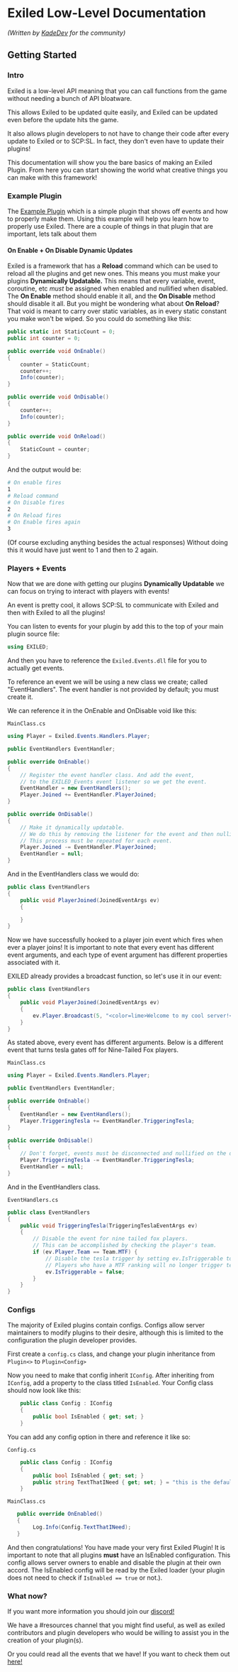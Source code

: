 # Exiled Low-Level Documentation
*(Written by [KadeDev](https://github.com/KadeDev) for the community)*

## Getting Started
### Intro
Exiled is a low-level API meaning that you can call functions from the game without needing a bunch of API bloatware.

This allows Exiled to be updated quite easily, and Exiled can be updated even before the update hits the game.

It also allows plugin developers to not have to change their code after every update to Exiled or to SCP:SL. In fact, they don't even have to update their plugins!

This documentation will show you the bare basics of making an Exiled Plugin. From here you can start showing the world what creative things you can make with this framework!

### Example Plugin
The [Example Plugin](https://github.com/galaxy119/EXILED/tree/master/Exiled.Example) which is a simple plugin that shows off events and how to properly make them. Using this example will help you learn how to properly use Exiled. There are a couple of things in that plugin that are important, lets talk about them

#### On Enable + On Disable Dynamic Updates
Exiled is a framework that has a **Reload** command which can be used to reload all the plugins and get new ones. This means you must make your plugins **Dynamically Updatable.** This means that every variable, event, coroutine, etc *must* be assigned when enabled and nullified when disabled. The **On Enable** method should enable it all, and the **On Disable** method should disable it all. But you might be wondering what about **On Reload**? That void is meant to carry over static variables, as in every static constant you make won't be wiped. So you could do something like this:
```csharp
public static int StaticCount = 0;
public int counter = 0;

public override void OnEnable()
{
    counter = StaticCount;
    counter++;
    Info(counter);
}

public override void OnDisable()
{
    counter++;
    Info(counter);
}

public override void OnReload()
{
    StaticCount = counter;
}
```

And the output would be:
```bash
# On enable fires
1
# Reload command
# On Disable fires
2
# On Reload fires
# On Enable fires again
3

```
(Of course excluding anything besides the actual responses)
Without doing this it would have just went to 1 and then to 2 again.

### Players + Events
Now that we are done with getting our plugins **Dynamically Updatable** we can focus on trying to interact with players with events!

An event is pretty cool, it allows SCP:SL to communicate with Exiled and then with Exiled to all the plugins!

You can listen to events for your plugin by add this to the top of your main plugin source file:
```csharp
using EXILED;
```
And then you have to reference the `Exiled.Events.dll` file for you to actually get events.

To reference an event we will be using a new class we create; called "EventHandlers". The event handler is not provided by default; you must create it.


We can reference it in the OnEnable and OnDisable void like this:

`MainClass.cs`
```csharp
using Player = Exiled.Events.Handlers.Player;

public EventHandlers EventHandler;

public override OnEnable()
{
    // Register the event handler class. And add the event,
    // to the EXILED_Events event listener so we get the event.
    EventHandler = new EventHandlers();
    Player.Joined += EventHandler.PlayerJoined;
}

public override OnDisable()
{
    // Make it dynamically updatable.
    // We do this by removing the listener for the event and then nulling the event handler.
    // This process must be repeated for each event.
    Player.Joined -= EventHandler.PlayerJoined;
    EventHandler = null;
}
```

And in the EventHandlers class we would do:

```csharp
public class EventHandlers
{
    public void PlayerJoined(JoinedEventArgs ev)
    {

    }
}
```
Now we have successfully hooked to a player join event which fires when ever a player joins! It is important to note that every event has different event arguments, and each type of event argument has different properties associated with it.

EXILED already provides a broadcast function, so let's use it in our event:

```csharp
public class EventHandlers
{
    public void PlayerJoined(JoinedEventArgs ev)
    {
        ev.Player.Broadcast(5, "<color=lime>Welcome to my cool server!</color>");
    }
}
```

As stated above, every event has different arguments. Below is a different event that turns tesla gates off for Nine-Tailed Fox players.

`MainClass.cs`
```csharp
using Player = Exiled.Events.Handlers.Player;

public EventHandlers EventHandler;

public override OnEnable()
{
    EventHandler = new EventHandlers();
    Player.TriggeringTesla += EventHandler.TriggeringTesla;
}

public override OnDisable()
{
    // Don't forget, events must be disconnected and nullified on the disable method.
    Player.TriggeringTesla -= EventHandler.TriggeringTesla;
    EventHandler = null;
}
```

And in the EventHandlers class.

`EventHandlers.cs`
```csharp
public class EventHandlers
{
    public void TriggeringTesla(TriggeringTeslaEventArgs ev)
    {
        // Disable the event for nine tailed fox players.
        // This can be accomplished by checking the player's team.
        if (ev.Player.Team == Team.MTF) {
            // Disable the tesla trigger by setting ev.IsTriggerable to false.
            // Players who have a MTF ranking will no longer trigger tesla gates.
            ev.IsTriggerable = false;
        }
    }
}
```


### Configs
The majority of Exiled plugins contain configs. Configs allow server maintainers to modify plugins to their desire, although this is limited to the configuration the plugin developer provides.

First create a `config.cs` class, and change your plugin inheritance from `Plugin<>` to `Plugin<Config>`

Now you need to make that config inherit `IConfig`. After inheriting from `IConfig`, add a property to the class titled `IsEnabled`. Your Config class should now look like this:

```csharp
    public class Config : IConfig
    {
        public bool IsEnabled { get; set; }
    }
```

You can add any config option in there and reference it like so:

`Config.cs`
```csharp
    public class Config : IConfig
    {
        public bool IsEnabled { get; set; }
        public string TextThatINeed { get; set; } = "this is the default";
    }
```

`MainClass.cs`
```csharp
   public override OnEnabled()
   {
        Log.Info(Config.TextThatINeed);
   }
```

And then congratulations! You have made your very first Exiled Plugin! It is important to note that all plugins **must** have an IsEnabled configuration. This config allows server owners to enable and disable the plugin at their own accord. The IsEnabled config will be read by the Exiled loader (your plugin does not need to check if `IsEnabled == true` or not.).

### What now?
If you want more information you should join our [discord!](https://discord.gg/nDQk84m)

We have a #resources channel that you might find useful, as well as exiled contributors and plugin developers who would be willing to assist you in the creation of your plugin(s).

Or you could read all the events that we have! If you want to check them out [here!](https://github.com/galaxy119/EXILED/tree/master/Exiled.Events/EventArgs)

